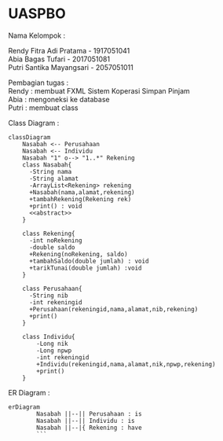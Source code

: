 # UASPBO
Nama Kelompok :

Rendy Fitra Adi Pratama - 1917051041 <br>
Abia Bagas Tufari - 2017051081 <br>
Putri Santika Mayangsari - 2057051011 <br>

Pembagian tugas : <br>
Rendy : membuat FXML Sistem Koperasi Simpan Pinjam <br>
Abia : mengoneksi ke database <br>
Putri : membuat class <br>

Class Diagram :

```mermaid 
classDiagram
    Nasabah <-- Perusahaan
    Nasabah <-- Individu
    Nasabah "1" o--> "1..*" Rekening
    class Nasabah{
      -String nama
      -String alamat
      -ArrayList<Rekening> rekening
      +Nasabah(nama,alamat,rekening)
      +tambahRekening(Rekening rek)
      +print() : void
      <<abstract>>
    }
 
    class Rekening{
      -int noRekening
      -double saldo
      +Rekening(noRekening, saldo)
      +tambahSaldo(double jumlah) : void
      +tarikTunai(double jumlah) :void
    }

    class Perusahaan{
      -String nib
      -int rekeningid
      +Perusahaan(rekeningid,nama,alamat,nib,rekening)
      +print()
    }

    class Individu{
        -Long nik
        -Long npwp
        -int rekeningid
        +Individu(rekeningid,nama,alamat,nik,npwp,rekening)
        +print()
    }
 ```
  
  ER Diagram :
    
  ```mermaid  
  erDiagram
          Nasabah ||--|| Perusahaan : is
          Nasabah ||--|| Individu : is
          Nasabah ||--|{ Rekening : have
          ```
